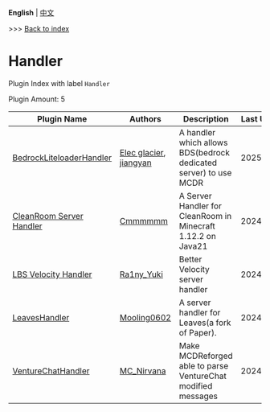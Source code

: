 **English** | [中文](readme-zh_cn.md)

\>\>\> [Back to index](/readme.md)

# Handler

Plugin Index with label `Handler`

Plugin Amount: 5

| Plugin Name | Authors | Description | Last Update | Labels |
| --- | --- | --- | --- | --- |
| [BedrockLiteloaderHandler](/plugins/bedrock_liteloader_handler/readme.md) | [Elec glacier](https://github.com/Elec-Glacier), [jiangyan](https://github.com/jiangyan03) | A handler which allows BDS(bedrock dedicated server) to use MCDR | 2025/01/05 | [`Handler`](/labels/handler/readme.md) |
| [CleanRoom Server Handler](/plugins/cleanroom_handler/readme.md) | [Cmmmmmm](https://github.com/CmmmmmmLau) | A Server Handler for CleanRoom in Minecraft 1.12.2 on Java21 | 2024/11/04 | [`Handler`](/labels/handler/readme.md) |
| [LBS Velocity Handler](/plugins/lbs_velocity_handler/readme.md) | [Ra1ny_Yuki](https://github.com/Ra1ny-Yuki) | Better Velocity server handler | 2024/11/05 | [`Handler`](/labels/handler/readme.md) |
| [LeavesHandler](/plugins/leaves_handler/readme.md) | [Mooling0602](https://github.com/Mooling0602) | A server handler for Leaves(a fork of Paper). | 2024/12/10 | [`Handler`](/labels/handler/readme.md) |
| [VentureChatHandler](/plugins/venture_chat_handler/readme.md) | [MC_Nirvana](https://github.com/MC-Nirvana) | Make MCDReforged able to parse VentureChat modified messages | 2024/11/03 | [`Handler`](/labels/handler/readme.md) |

